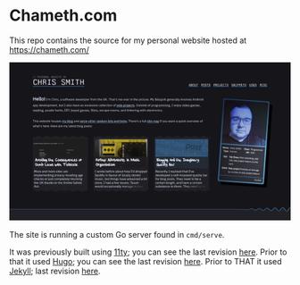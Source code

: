 # Chameth.com

This repo contains the source for my personal website hosted at https://chameth.com/

![](./cmd/serve/assets/static/screenshot.png?raw=true)

The site is running a custom Go server found in `cmd/serve`.

It was previously built using [11ty](https://www.11ty.dev/); you can see the
last revision [here](https://github.com/csmith/chameth.com/tree/4094173f88ebb4cf601e6dc3853e700cb00877fa).
Prior to that it used [Hugo](https://gohugo.io/); you can see the last revision
[here](https://github.com/csmith/chameth.com/tree/93f51f5ddf9af4f19320ccecdff85077a09f5559).
Prior to THAT it used [Jekyll](https://jekyllrb.com/); last revision
[here](https://github.com/csmith/chameth.com/tree/e57880cb9a118e1ddac60efe7db796d0007cc2d1).